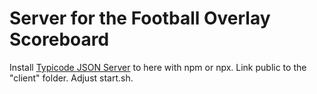 # Server for the Football Overlay Scoreboard

Install [Typicode JSON Server](https://github.com/typicode/json-server) to here with npm or npx. Link public to the "client" folder. Adjust start.sh.
